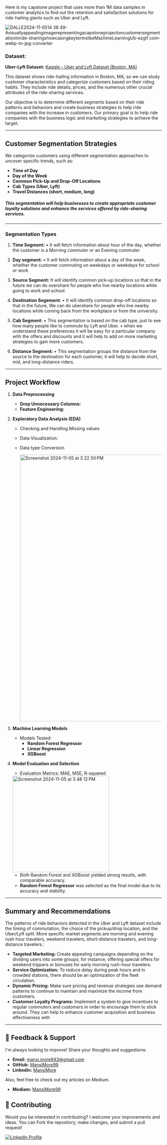
Here is my capstone project that uses more than 1M data samples in customer analytics to find out the retention and satisfaction solutions for ride-hailing giants such as Uber and Lyft.


![DALLE2024-11-0514 38 49-Avisuallyappealingimagerepresentingacapstoneprojectoncustomersegmentationinride-sharingshowcasingkeytermslikeMachineLearningUb-ezgif com-webp-to-jpg-converter](https://github.com/user-attachments/assets/b92377ae-c52b-4c58-9670-53d333b28c27)


### Dataset:

**Uber-Lyft Dataset:** [Kaggle - Uber and Lyft Dataset (Boston, MA)](https://www.kaggle.com/datasets/brllrb/uber-and-lyft-dataset-boston-ma)

This dataset shows ride-hailing information in Boston, MA, so we can study customer characteristics and categorize customers based on their riding habits. They include ride details, prices, and the numerous other crucial attributes of the ride-sharing services.

Our objective is to determine different segments based on their ride patterns and behaviors and create business strategies to help ride companies with the increase in customers. Our primary goal is to help ride companies with the business logic and marketing strategies to achieve the target.


---

## Customer Segmentation Strategies

We categorize customers using different segmentation approaches to uncover specific trends, such as:
- **Time of Day**
- **Day of the Week**
- **Common Pick-Up and Drop-Off Locations**
- **Cab Types (Uber, Lyft)**
- **Travel Distances (short, medium, long)**


##### This segmentation will help businesses to create appropriate customer loyalty solutions and enhance the services offered by ride-sharing services.
---

### Segmentation Types

1. **Time Segment:**
• It will fetch information about hour of the day, whether the customer is a Morning commuter or an Evening commuter


2. **Day segment:**
• It will fetch information about a day of the week, whether the customer commuting on weekdays or weekdays for school or work

3. **Source Segment:**
It will identify common pick-up locations so that in the future we can do overshare for people who live nearby locations while going to work and school.

4. **Destination Segement:**
• It will identify common drop-off locations so that in the future, We can do ubershare for people who live nearby locations while coming back from the
workplace or from the university.

5. **Cab Segment:**
• This segmentation is based on the cab type, just to see how many people like to commute by Lyft and Uber.
• when we understand these preferences it will be easy for a particular company with the
offers and discounts and it will help to add on more marketing strategies to gain more
customers.

6. **Distance Segment:**
• This segmentation groups the distance from the source to the destination for each
customer, it will help to decide short, mid, and long-distance riders.

---


## Project Workflow

1. **Data Preprocessing**
   - **Drop Unnecessary Columns:**
   - **Feature Engineering:**   

2. **Exploratory Data Analysis (EDA)**
   - Checking and Handling Missing values
   - Data Visualization:
   - Data type Conversion
  
     <img width="857" alt="Screenshot 2024-11-05 at 3 22 50 PM" src="https://github.com/user-attachments/assets/f5eb67bb-e94c-4860-8022-8cbbfbb0de11">

3. **Machine Learning Models**
   - Models Tested:
     - **Random Forest Regressor**
     - **Linear Regression**
     - **XGBoost**
    
4. **Model Evaluation and Selection**

   - Evaluation Metrics: MAE, MSE, R-squared
     
     
   <img width="310" alt="Screenshot 2024-11-05 at 3 48 12 PM" src="https://github.com/user-attachments/assets/40537a24-4a0d-4d12-9430-32fc8e2bd100">
   

   - Both Random Forest and XGBoost yielded strong results, with comparable accuracy.
   - **Random Forest Regressor** was selected as the final model due to its accuracy and stability.

---

## Summary and Recommendations

The patterns of ride behaviors detected in the Uber and Lyft dataset include the timing of commutation, the choice of the pickup/drop location, and the Uber/Lyft split. More specific market segments are morning and evening rush hour travelers, weekend travelers, short-distance travelers, and long-distance travelers.:

- **Targeted Marketing:** Create appealing campaigns depending on the dividing users into some groups; for instance, offering special offers for weekend trippers or bonuses for early morning rush-hour travelers.
- **Service Optimization:** To reduce delay during peak hours and in crowded stations, there should be an optimization of the fleet circulation.
- **Dynamic Pricing:** Make sure pricing and revenue strategies use demand patterns to continue to maintain and maximize the income from customers.
-  **Customer Loyalty Programs:** Implement a system to give incentives to regular commuters and customers in order to encourage them to stick around. They can help to enhance customer acquisition and business effectiveness with
  
---

## 💬 Feedback & Support

I'm always looking to improve! Share your thoughts and suggestions:

- **Email:** mansi.more943@gmail.com
- **GitHub:** [MansiMore99](https://github.com/MansiMore99)
- **Linkedin:** [MansiMore](https://linkedin.com/in/mansi-more-0943)

Also, feel free to check out my articles on Medium.

- **Mediam:** [MansiMore99](https://medium.com/@mansi.more943)


## 📢 Contributing

Would you be interested in contributing? I welcome your improvements and ideas. You can Fork the repository, make changes, and submit a pull request!


<a href="https://www.linkedin.com/in/mansi-more-0943/"> ![LinkedIn Profile](https://img.shields.io/badge/LinkedIn-0077B5?style=for-the-badge&logo=linkedin&logoColor=white) </a>



